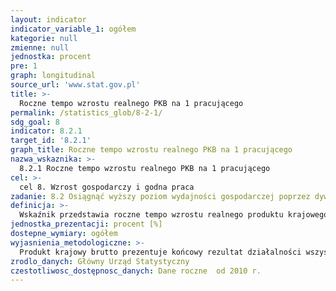 ```yaml
---
layout: indicator
indicator_variable_1: ogółem
kategorie: null
zmienne: null
jednostka: procent
pre: 1
graph: longitudinal
source_url: 'www.stat.gov.pl'
title: >-
  Roczne tempo wzrostu realnego PKB na 1 pracującego
permalink: /statistics_glob/8-2-1/
sdg_goal: 8
indicator: 8.2.1
target_id: '8.2.1'
graph_title: Roczne tempo wzrostu realnego PKB na 1 pracującego
nazwa_wskaznika: >-
  8.2.1 Roczne tempo wzrostu realnego PKB na 1 pracującego
cel: >-
  cel 8. Wzrost gospodarczy i godna praca
zadanie: 8.2 Osiągnąć wyższy poziom wydajności gospodarczej poprzez dywersyfikację, modernizację technologiczną i innowacje, a także poprzez skupienie się na sektorach o wysokiej wartości dodanej oraz o wysokim wskaźniku pracochłonności
definicja: >-
  Wskaźnik przedstawia roczne tempo wzrostu realnego produktu krajowego brutto w przeliczeniu na jednego pracującego.
jednostka_prezentacji: procent [%]
dostepne_wymiary: ogółem
wyjasnienia_metodologiczne: >-
  Produkt krajowy brutto prezentuje końcowy rezultat działalności wszystkich podmiotów gospodarki narodowej w danym roku.Wartość PKB można obliczyć na trzy sposoby:- od strony tworzenia jest ona równa wartości dodanej wszystkich sektorów instytucjonalnych lub wszystkich sekcji Polskiej Klasyfikacji Działalności (PKD) krajowych jednostek produkcyjnych powiększonej o podatki od produktów i pomniejszonej o dotacje do produktów,- od strony rozdysponowania PKB obliczany jest jako suma popytu krajowego, tj. spożycia i akumulacji oraz salda wymiany produktów z zagranicą,- jako sumę rozchodów na rachunku tworzenia dochodów gospodarki ogółem (a więc koszty związane z zatrudnieniem, podatki związane z produkcją i importem pomniejszone o dotacje, nadwyżka operacyjna brutto oraz dochód mieszany gospodarki ogółem).Produkt krajowy brutto jest liczony zgodnie z obowiązującymi w krajach Unii Europejskiej zasadami Europejskiego Systemu Rachunków Narodowych i Regionalnych (ESA 2010) oraz zaleceniami Eurostatu.Do pracujących (wg BAEL) zaliczono wszystkie osoby w wieku 15 lat i więcej, które w okresie badanego tygodnia:– wykonywały, przez co najmniej 1 godzinę, pracę przynoszącą zarobek lub dochód, tzn. były zatrudnione w charakterze pracownika najemnego, pracowały we własnym (lub dzierżawionym) gospodarstwie rolnym lub prowadziły własną działalność gospodarczą poza rolnictwem, pomagały (bez wynagrodzenia) w prowadzeniu rodzinnego gospodarstwa rolnego lub rodzinnej działalności gospodarczej poza rolnictwem,– miały pracę, ale jej nie wykonywały: z powodu choroby, urlopu macierzyńskiego lub wypoczynkowego, z innych powodów, przy czym długość przerwy w pracy wynosiła:– do 3 miesięcy,– powyżej 3 miesięcy, ale osoby te były pracownikami najemnymi i w tym czasie otrzymywały co najmniej 50% dotychczasowego wynagrodzenia.Do pracujących – zgodnie z międzynarodowymi standardami – zaliczani są również uczniowie, z którymi zakłady pracy lub osoby fizyczne zawarły umowę o naukę zawodu lub przyuczenie do określonej pracy, jeżeli otrzymywali wynagrodzenie.
zrodlo_danych: Główny Urząd Statystyczny
czestotliwosc_dostępnosc_danych: Dane roczne  od 2010 r.
---
```

